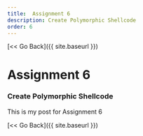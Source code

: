 ```yaml
---
title:  Assignment 6
description: Create Polymorphic Shellcode
order: 6
---
```


[&lt;&lt; Go Back]({{ site.baseurl }})

# Assignment 6
### Create Polymorphic Shellcode

This is my post for Assignment 6

[&lt;&lt; Go Back]({{ site.baseurl }})
